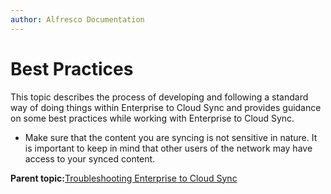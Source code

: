 ```yaml
---
author: Alfresco Documentation
---
```


# Best Practices

This topic describes the process of developing and following a standard way of doing things within Enterprise to Cloud Sync and provides guidance on some best practices while working with Enterprise to Cloud Sync.

-   Make sure that the content you are syncing is not sensitive in nature. It is important to keep in mind that other users of the network may have access to your synced content.

**Parent topic:**[Troubleshooting Enterprise to Cloud Sync](../concepts/cloud_sync_troubleshooting.md)

